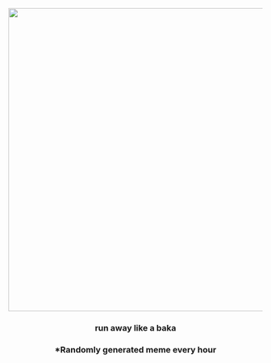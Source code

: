 <p align="center">
        <img src="https://i.redd.it/54ybfpss29u81.gif" width="600" height="600">
        </p>
        <h3 align="center">run away like a baka</h3>
        <h3 align="center">*Randomly generated meme every hour</h3>
    